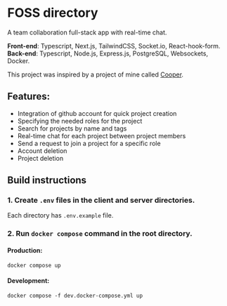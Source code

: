 # FOSS directory
A team collaboration full-stack app with real-time chat.

**Front-end**: Typescript, Next.js, TailwindCSS, Socket.io, React-hook-form.\
**Back-end**: Typescript, Node.js, Express.js, PostgreSQL, Websockets, Docker.

This project was inspired by a project of mine called [Cooper](https://github.com/maxkemzi/cooper).

## Features:
- Integration of github account for quick project creation
- Specifying the needed roles for the project
- Search for projects by name and tags
- Real-time chat for each project between project members
- Send a request to join a project for a specific role
- Account deletion
- Project deletion

## Build instructions
### 1. Create `.env` files in the client and server directories.
Each directory has `.env.example` file.
### 2. Run `docker compose` command in the root directory.
#### Production:
```
docker compose up
```
#### Development:
```
docker compose -f dev.docker-compose.yml up
```
